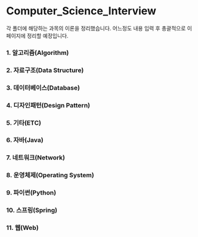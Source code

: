 # Computer_Science_Interview
각 폴더에 해당하는 과목의 이론을 정리했습니다.
어느정도 내용 입력 후 총괄적으로 이 페이지에 정리할 예정입니다.

### 1. 알고리즘(Algorithm)
### 2. 자료구조(Data Structure)
### 3. 데이터베이스(Database)
### 4. 디자인패턴(Design Pattern)
### 5. 기타(ETC)
### 6. 자바(Java)
### 7. 네트워크(Network)
### 8. 운영체제(Operating System)
### 9. 파이썬(Python)
### 10. 스프링(Spring)
### 11. 웹(Web)
